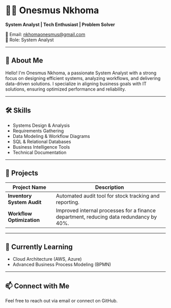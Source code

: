 # 👨‍💻 Onesmus Nkhoma

**System Analyst | Tech Enthusiast | Problem Solver**

📧 Email: nkhomaonesmus@gmail.com  
💼 Role: System Analyst

---

## 🚀 About Me

Hello! I'm Onesmus Nkhoma, a passionate System Analyst with a strong focus on designing efficient systems, analyzing workflows, and delivering data-driven solutions. I specialize in aligning business goals with IT solutions, ensuring optimized performance and reliability.

---

## 🛠️ Skills
- Systems Design & Analysis  
- Requirements Gathering  
- Data Modeling & Workflow Diagrams  
- SQL & Relational Databases  
- Business Intelligence Tools  
- Technical Documentation  

---

## 📂 Projects

| Project Name | Description |
|--------------|-------------|
| **Inventory System Audit** | Automated audit tool for stock tracking and reporting. |
| **Workflow Optimization** | Improved internal processes for a finance department, reducing data redundancy by 40%. |

---

## 🌱 Currently Learning
- Cloud Architecture (AWS, Azure)
- Advanced Business Process Modeling (BPMN)

---

## 📫 Connect with Me
Feel free to reach out via email or connect on GitHub.
